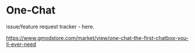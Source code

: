 # One-Chat
issue/feature request tracker - here.

https://www.gmodstore.com/market/view/one-chat-the-first-chatbox-you-ll-ever-need
